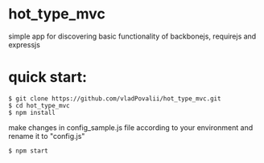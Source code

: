 


# hot_type_mvc
simple app for discovering basic functionality of backbonejs, requirejs and expressjs

# quick start:
```shell
$ git clone https://github.com/vladPovalii/hot_type_mvc.git
$ cd hot_type_mvc
$ npm install
```
make changes in config_sample.js file according to your environment and rename it to "config.js"
```shell
$ npm start
```
